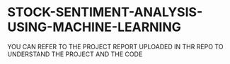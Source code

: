 # STOCK-SENTIMENT-ANALYSIS-USING-MACHINE-LEARNING
YOU CAN REFER TO THE PROJECT REPORT UPLOADED IN THR REPO TO UNDERSTAND THE PROJECT AND THE CODE
